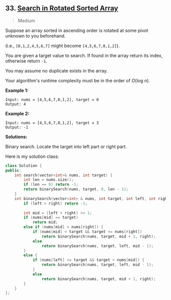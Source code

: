 ## 33. [Search in Rotated Sorted Array](https://leetcode.com/problems/search-in-rotated-sorted-array/)

> Medium

Suppose an array sorted in ascending order is rotated at some pivot unknown to you beforehand.

(i.e., `[0,1,2,4,5,6,7]` might become `[4,5,6,7,0,1,2]`).

You are given a target value to search. If found in the array return its index, otherwise return `-1`.

You may assume no duplicate exists in the array.

Your algorithm's runtime complexity must be in the order of *O*(log *n*).

**Example 1:**

```
Input: nums = [4,5,6,7,0,1,2], target = 0
Output: 4
```

**Example 2:**

```
Input: nums = [4,5,6,7,0,1,2], target = 3
Output: -1
```



**Solutions:**

Binary search. Locate the target into left part or right part.

Here is my solution class:

```c++
class Solution {
public:
	int search(vector<int>& nums, int target) {
		int len = nums.size();
		if (len == 0) return -1;
		return binarySearch(nums, target, 0, len - 1);
	}
	int binarySearch(vector<int> & nums, int target, int left, int right) {
		if (left > right) return -1;
		
		int mid = (left + right) >> 1;
		if (nums[mid] == target)
			return mid;
		else if (nums[mid] < nums[right]) {
			if (nums[mid] < target && target <= nums[right])
				return binarySearch(nums, target, mid + 1, right);
			else
				return binarySearch(nums, target, left, mid - 1);
		}
		else {
			if (nums[left] <= target && target < nums[mid]) {
				return binarySearch(nums, target, left, mid - 1);
			}
			else 
				return binarySearch(nums, target, mid + 1, right);
		}
	}
};
```

